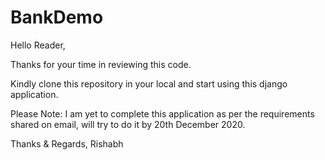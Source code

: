 # BankDemo

Hello Reader,

Thanks for your time in reviewing this code.

Kindly clone this repository in your local and start using this django application.


Please Note:
I am yet to complete this application as per the requirements shared on email, will try to do it by 20th December 2020.

Thanks & Regards,
Rishabh
